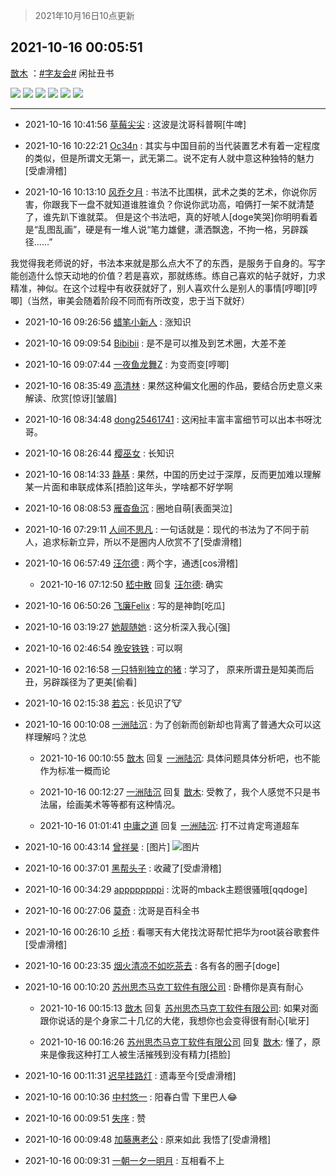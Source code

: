 > 2021年10月16日10点更新
<link rel="stylesheet" href="https://cdn.jsdelivr.net/gh/taotie6/sampleJSON@main/css/photo_show.css">
<meta name="referrer" content="no-referrer" />


 ## 2021-10-16 00:05:51 

 [㪚木](https://www.coolapk.com/feed/30717533?shareKey=MGE4YTRhNGQ0OGE5NjE2OWI1NTY~) ：<a class="feed-link-tag" href="/t/字友会?type=0">#字友会#</a> 闲扯丑书 

<div class="album">
<img class="img-item" src="https://image.coolapk.com/feed/2021/1016/00/1081091_54a333e9_3948_8792@955x1058.png" />
<img class="img-item" src="https://image.coolapk.com/feed/2021/1016/00/1081091_f517521d_3948_8794@951x1167.png" />
<img class="img-item" src="https://image.coolapk.com/feed/2021/1016/00/1081091_b59d5188_3948_8796@950x531.png" />
<img class="img-item" src="https://image.coolapk.com/feed/2021/1016/00/1081091_4ee4d1e3_3948_8798@945x960.png" />
<img class="img-item" src="https://image.coolapk.com/feed/2021/1016/00/1081091_77915c10_3948_88@950x1633.png" />
<img class="img-item" src="https://image.coolapk.com/feed/2021/1016/00/1081091_ccb6d6c8_3948_8802@951x1018.png" />
</div>

 ------- 

- 2021-10-16 10:41:56 [草莓尖尖](uid=3780295) : 这波是沈哥科普啊[牛啤] 

- 2021-10-16 10:22:21 [Oc34n](uid=2583382) : 其实与中国目前的当代装置艺术有着一定程度的类似，但是所谓文无第一，武无第二。说不定有人就中意这种独特的魅力[受虐滑稽] 

- 2021-10-16 10:13:10 [风乔夕月](uid=2725527) : 书法不比围棋，武术之类的艺术，你说你厉害，你跟我下一盘不就知道谁胜谁负？你说你武功高，咱俩打一架不就清楚了，谁先趴下谁就菜。
但是这个书法吧，真的好唬人[doge笑哭]你明明看着是“乱图乱画”，硬是有一堆人说“笔力雄健，潇洒飘逸，不拘一格，另辟蹊径……”

我觉得我老师说的好<!--break-->，书法本来就是那么点大不了的东西，是服务于自身的。写字能创造什么惊天动地的价值？若是喜欢，那就练练。练自己喜欢的帖子就好，力求精准，神似。在这个过程中有收获就好了，别人喜欢什么是别人的事情[哼唧][哼唧]（当然，审美会随着阶段不同而有所改变，忠于当下就好） 

- 2021-10-16 09:26:56 [蜡笔小新人](uid=4236945) : 涨知识 

- 2021-10-16 09:09:54 [Bibibii](uid=689320) : 是不是可以推及到艺术圈，大差不差 

- 2021-10-16 09:07:44 [一夜鱼龙舞Z](uid=2440130) : 为变而变[哼唧] 

- 2021-10-16 08:35:49 [高清林](uid=8114305) : 果然这种偏文化圈的作品，要结合历史意义来解读、欣赏[惊讶][皱眉] 

- 2021-10-16 08:34:48 [dong25461741](uid=1268657) : 这闲扯丰富丰富细节可以出本书呀沈哥。 

- 2021-10-16 08:26:44 [樱巫女](uid=1728008) : 长知识 

- 2021-10-16 08:14:33 [静基](uid=1353091) : 果然，中国的历史过于深厚，反而更加难以理解某一片面和串联成体系[捂脸]这年头，学啥都不好学啊 

- 2021-10-16 08:08:53 [雁杳鱼沉](uid=821543) : 圈地自萌[表面哭泣] 

- 2021-10-16 07:29:11 [人间不思凡](uid=2080265) : 一句话就是：现代的书法为了不同于前人，追求标新立异，所以不是圈内人欣赏不了[受虐滑稽] 

- 2021-10-16 06:57:49 [汪尔德](uid=1595236) : 两个字，通透[cos滑稽] 

    - 2021-10-16 07:12:50 [嵇中散](uid=1481569) 回复 [汪尔德](uid=1595236): 确实 

- 2021-10-16 06:50:26 [飞廉Felix](uid=900024) : 写的是神韵[吃瓜] 

- 2021-10-16 03:19:27 [她靓随她](uid=3108506) : 这分析深入我心[强] 

- 2021-10-16 02:46:54 [晚安铁铁](uid=2870621) : 可以啊 

- 2021-10-16 02:16:58 [一只特别独立的猪](uid=3908917) : 学习了， 原来所谓丑是知美而后丑，另辟蹊径为了更美[偷看] 

- 2021-10-16 02:15:38 [若忘](uid=459610) : 长见识了🐮 

- 2021-10-16 00:10:08 [一洲陆沉](uid=889471) : 为了创新而创新却也背离了普通大众可以这样理解吗？沈总 

    - 2021-10-16 00:10:55 [㪚木](uid=1081091) 回复 [一洲陆沉](uid=889471): 具体问题具体分析吧，也不能作为标准一概而论 

    - 2021-10-16 00:12:27 [一洲陆沉](uid=889471) 回复 [㪚木](uid=1081091): 受教了，我个人感觉不只是书法届，绘画美术等等都有这种情况。 

    - 2021-10-16 01:01:41 [中庸之道](uid=2894334) 回复 [一洲陆沉](uid=889471): 打不过肯定弯道超车 

- 2021-10-16 00:43:14 [曾祥昊](uid=6695078) : [图片] ![图片](https://image.coolapk.com/feed/2021/1016/00/6695078_384acf73_6194_2556@964x1044.jpeg)

- 2021-10-16 00:37:01 [黑帮头子](uid=2838832) : 收藏了[受虐滑稽] 

- 2021-10-16 00:34:29 [appppppppi](uid=1377925) : 沈哥的mback主题很骚哦[qqdoge] 

- 2021-10-16 00:27:06 [莫奇](uid=131936) : 沈哥是百科全书 

- 2021-10-16 00:26:10 [彡桥](uid=3740933) : 看哪天有大佬找沈哥帮忙把华为root装谷歌套件[受虐滑稽] 

- 2021-10-16 00:23:35 [烟火清凉不如吃茶去](uid=4279524) : 各有各的圈子[doge] 

- 2021-10-16 00:10:20 [苏州思杰马克丁软件有限公司](uid=639862) : 卧槽你是真有耐心 

    - 2021-10-16 00:15:13 [㪚木](uid=1081091) 回复 [苏州思杰马克丁软件有限公司](uid=639862): 如果对面跟你说话的是个身家二十几亿的大佬，我想你也会变得很有耐心[呲牙] 

    - 2021-10-16 00:16:26 [苏州思杰马克丁软件有限公司](uid=639862) 回复 [㪚木](uid=1081091): 懂了，原来是像我这种打工人被生活摧残到没有精力[捂脸] 

- 2021-10-16 00:11:31 [迟早挂路灯](uid=874366) : 遗毒至今[受虐滑稽] 

- 2021-10-16 00:10:36 [中村悠一](uid=626684) : 阳春白雪 下里巴人😂 

- 2021-10-16 00:09:51 [失序](uid=1009107) : 赞 

- 2021-10-16 00:09:48 [加藤惠老公](uid=1266680) : 原来如此  我悟了[受虐滑稽] 

- 2021-10-16 00:09:31 [一朝一夕一明月](uid=1061419) : 互相看不上 

